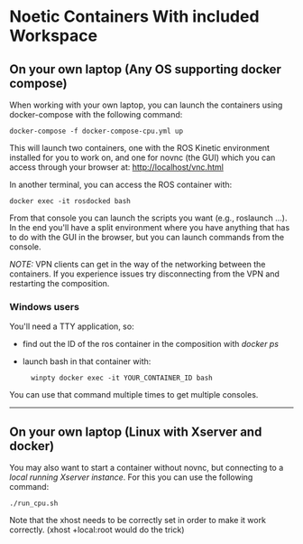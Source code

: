 # Noetic Containers With included Workspace

## On your own laptop (Any OS supporting docker compose)

When working with your own laptop, you can launch the containers using docker-compose with the following command:

    docker-compose -f docker-compose-cpu.yml up

This will launch two containers, one with the ROS Kinetic environment installed for you to work on, and one for novnc (the GUI) which you can access through your browser at: 
[http://localhost/vnc.html](http://localhost/vnc.html) 

In another terminal, you can access the ROS container with:

    docker exec -it rosdocked bash
  
From that console you can launch the scripts you want (e.g., roslaunch ...).
In the end you'll have a split environment where you have anything that has to do with the GUI in the browser, but you can launch commands from the console.

*NOTE:* VPN clients can  get in the way of the networking between the containers. If you experience issues try disconnecting from the VPN and restarting the composition.

### Windows users

You'll need a TTY application, so:
- find out the ID of the ros container in the composition with *docker ps*
- launch bash in that container with:

        winpty docker exec -it YOUR_CONTAINER_ID bash

You can use that command multiple times to get multiple consoles.

-------------
## On your own laptop (Linux with Xserver and docker)

You may also want to start a container without novnc, but connecting to a *local running Xserver instance*. For this you can use the following command:

    ./run_cpu.sh

Note that the xhost needs to be correctly set in order to make it work correctly. (xhost +local:root would do the trick)
